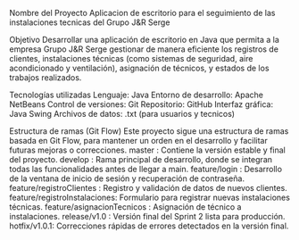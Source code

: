 Nombre del Proyecto
Aplicacion de escritorio para el seguimiento de las instalaciones tecnicas del Grupo J&R Serge

Objetivo
Desarrollar una aplicación de escritorio en Java que permita a la empresa Grupo J&R Serge gestionar de manera eficiente los registros de clientes, 
instalaciones técnicas (como sistemas de seguridad, aire acondicionado y ventilación), asignación de técnicos, y estados de los trabajos realizados.

Tecnologías utilizadas
Lenguaje: Java
Entorno de desarrollo: Apache NetBeans
Control de versiones: Git
Repositorio: GitHub
Interfaz gráfica: Java Swing
Archivos de datos: .txt (para usuarios y tecnicos)

Estructura de ramas (Git Flow)
Este proyecto sigue una estructura de ramas basada en Git Flow, para mantener un orden en el desarrollo y facilitar futuras mejoras o correcciones.
master	: Contiene la versión estable y final del proyecto.
develop :	Rama principal de desarrollo, donde se integran todas las funcionalidades antes de llegar a main.
feature/login	: Desarrollo de la ventana de inicio de sesión y recuperación de contraseña.
feature/registroClientes	: Registro y validación de datos de nuevos clientes.
feature/registroInstalaciones: 	Formulario para registrar nuevas instalaciones técnicas.
feature/asignacionTecnicos	: Asignación de técnico a instalaciones.
release/v1.0	: Versión final del Sprint 2 lista para producción.
hotfix/v1.0.1: 	Correcciones rápidas de errores detectados en la versión final.

